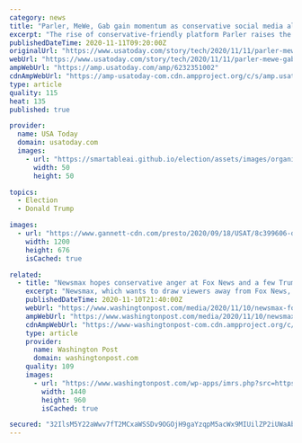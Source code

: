 ```yaml
---
category: news
title: "Parler, MeWe, Gab gain momentum as conservative social media alternatives in post-Trump age"
excerpt: "The rise of conservative-friendly platform Parler raises the specter of further political polarization through digital means."
publishedDateTime: 2020-11-11T09:20:00Z
originalUrl: "https://www.usatoday.com/story/tech/2020/11/11/parler-mewe-gab-social-media-trump-election-facebook-twitter/6232351002/"
webUrl: "https://www.usatoday.com/story/tech/2020/11/11/parler-mewe-gab-social-media-trump-election-facebook-twitter/6232351002/"
ampWebUrl: "https://amp.usatoday.com/amp/6232351002"
cdnAmpWebUrl: "https://amp-usatoday-com.cdn.ampproject.org/c/s/amp.usatoday.com/amp/6232351002"
type: article
quality: 115
heat: 135
published: true

provider:
  name: USA Today
  domain: usatoday.com
  images:
    - url: "https://smartableai.github.io/election/assets/images/organizations/usatoday.com-50x50.jpg"
      width: 50
      height: 50

topics:
  - Election
  - Donald Trump

images:
  - url: "https://www.gannett-cdn.com/presto/2020/09/18/USAT/8c399606-d7e9-41de-bdad-fa14b9a11576-AP_Election_2020_Social_Media.jpg?auto=webp&crop=2050,1154,x0,y50&format=pjpg&width=1200"
    width: 1200
    height: 676
    isCached: true

related:
  - title: "Newsmax hopes conservative anger at Fox News and a few Trump tweets can boost the much smaller network"
    excerpt: "Newsmax, which wants to draw viewers away from Fox News, has played up conservative criticisms of the network. An anchor said Fox is “jumping right into the tank for the left.”"
    publishedDateTime: 2020-11-10T21:40:00Z
    webUrl: "https://www.washingtonpost.com/media/2020/11/10/newsmax-fox-news-trump-tweets/"
    ampWebUrl: "https://www.washingtonpost.com/media/2020/11/10/newsmax-fox-news-trump-tweets/?outputType=amp"
    cdnAmpWebUrl: "https://www-washingtonpost-com.cdn.ampproject.org/c/s/www.washingtonpost.com/media/2020/11/10/newsmax-fox-news-trump-tweets/?outputType=amp"
    type: article
    provider:
      name: Washington Post
      domain: washingtonpost.com
    quality: 109
    images:
      - url: "https://www.washingtonpost.com/wp-apps/imrs.php?src=https://arc-anglerfish-washpost-prod-washpost.s3.amazonaws.com/public/RYAKUOBDPYI6XHCKBXDCILCICQ.jpg&w=1440"
        width: 1440
        height: 960
        isCached: true

secured: "32IlsM5Y22aWwv7fT2MCxaWSSDv9OGOjH9gaYzqpM5acWx9MIUilZP2iUWaAbjpSroDWac7W/OhImcU+a8r8f1XEMmxc/w2iNZvNs6wOeiAtJ46d9WLOM7EVDOI5Bku6ipxA+gYVN2nKmX/5xnRrQR5WV9/1fZNPOMGEuwC/7b2BFn7CCd+Ba1vr3cPsWci8AkNAit5mQyh2C36LtB6wW+14Ian1xoVTWz7/We6825vNlXPxOZMqDZ+kGgtS6CbCDP4BNShpoH+szcYeQnr4v9/Uy2CNhcL1bq0TeHudP0BldCOJ404xQaAsL4uoF+49jJSDMTHEKdNkzSHsIK3oGcYtXYgaBbt0FfTBFyWgbfc=;NQPwPIbSnpTX8kVHt1QHaA=="
---
```


